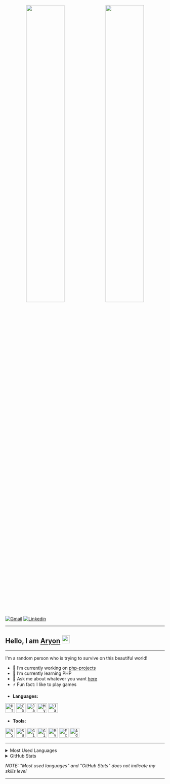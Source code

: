 <p align="center">
   <img width="49%" src="https://user-images.githubusercontent.com/73148019/142718301-5ac82e93-04d0-4316-a364-42f4c13f051d.gif"/>
   
   <img width="49%" src="https://user-images.githubusercontent.com/73148019/142718301-5ac82e93-04d0-4316-a364-42f4c13f051d.gif"/>
</p>

[![Gmail](https://img.shields.io/badge/Gmail-D14836?style=for-the-badge&logo=gmail&logoColor=white)](mailto:contato.aryon@gmail.com)
[![Linkedin](https://img.shields.io/badge/LinkedIn-0077B5?style=for-the-badge&logo=linkedin&logoColor=white)](https://linkedin.com/in/aryon-rabello-89871822a)

***

## Hello, I am <a href="https://arriaoedu123.github.io/portfolio-website/">Aryon</a> <img width="25px" src="https://user-images.githubusercontent.com/73148019/144666718-3b38bc9c-f2b4-4028-acfb-4df434782a0a.gif">

***

I'm a random person who is trying to survive on this beautiful world!
- :telescope: I’m currently working on [php-projects](https://github.com/arriaoedu123/php-projects)
- 🌱 I’m currently learning PHP
- 💬 Ask me about whatever you want [here](mailto:contato.aryon@gmail.com)
- ⚡ Fun fact: I like to play games

* **Languages:**<br>

<code><img height="30" width="30" alt="HTML5" src="https://user-images.githubusercontent.com/73148019/125107390-29366600-e0b7-11eb-8227-aed1f0f1ae26.png"/></code>
<code><img height="30" width="30" alt="CSS3" src="https://user-images.githubusercontent.com/73148019/125107621-67cc2080-e0b7-11eb-8ab6-bff8056b1505.png"/></code>
<code><img height="30" width="30" alt="JavaScript" src="https://user-images.githubusercontent.com/73148019/125104836-30a84000-e0b4-11eb-988d-29c89c3432e9.png"/></code>
<code><img height="30" width="30" alt="MySQL" src="https://user-images.githubusercontent.com/73148019/142671480-c1474787-f1a8-4f04-97ee-848c744e87cb.png"/></code>
<code><img height="30" width="30" alt="Java" src="https://user-images.githubusercontent.com/73148019/142671692-4464e823-6eac-4d19-9677-4ebc5f9da0a4.png"/></code>

* **Tools:**<br>

<code><img height="30" width="30" alt="VS Code" src="https://user-images.githubusercontent.com/73148019/125107509-4a975200-e0b7-11eb-85ee-17d5606f5e70.png"/></code>
<code><img height="30" width="30" alt="Sublime Text" src="https://user-images.githubusercontent.com/73148019/125107574-5aaf3180-e0b7-11eb-9b73-667e95cd2a8a.png"/></code>
<code><img height="30" width="30" alt="Git" src="https://user-images.githubusercontent.com/73148019/142672736-05f1e21f-06ba-4561-898a-d6cbb38f49ce.png"/></code>
<code><img height="30" width="30" alt="GitHub" src="https://user-images.githubusercontent.com/73148019/125107978-c85b5d80-e0b7-11eb-998a-badf0b56dc63.png"/></code>
<code><img height="30" width="30" alt="MySQL Workbench" src="https://user-images.githubusercontent.com/73148019/142672397-68362e6f-5ec0-40c9-b458-3c710adf346a.png"/></code>
<code><img height="30" width="30" alt="Eclipse IDE" src="https://user-images.githubusercontent.com/73148019/142672226-67be2daf-8f3d-444c-b4ff-382044a369c2.png"/></code>
<code><img height="30" width="30" alt="Adobe Photoshop" src="https://user-images.githubusercontent.com/73148019/142672802-e1a3bb0c-77ca-4f1a-b198-7e2489f65c0f.png"/></code>

***

<details>
  <summary>Most Used Languages</summary>
  <br>
  <img alt="Most Used Languages" src="https://github-readme-stats.vercel.app/api/top-langs/?username=arriaoedu123&layout=compact"/>
  <br>
</details>

<details>
  <summary>GitHub Stats</summary>
  <br>
  <img alt="GitHub Stats" src="https://github-readme-stats.vercel.app/api?username=arriaoedu123&show_icons=true&theme=dark"/>
</details>

*NOTE: "Most used languages" and "GitHub Stats" does not indicate my skills level*

***
